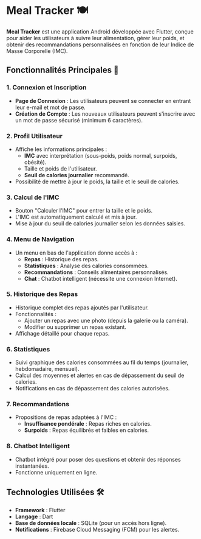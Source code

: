 # Meal Tracker 🍽️

**Meal Tracker** est une application Android développée avec Flutter, conçue pour aider les utilisateurs à suivre leur alimentation, gérer leur poids, et obtenir des recommandations personnalisées en fonction de leur Indice de Masse Corporelle (IMC).  

## Fonctionnalités Principales 🚀

### 1. **Connexion et Inscription**
- **Page de Connexion** : Les utilisateurs peuvent se connecter en entrant leur e-mail et mot de passe.
- **Création de Compte** : Les nouveaux utilisateurs peuvent s'inscrire avec un mot de passe sécurisé (minimum 6 caractères).

### 2. **Profil Utilisateur**
- Affiche les informations principales :
  - **IMC** avec interprétation (sous-poids, poids normal, surpoids, obésité).
  - Taille et poids de l'utilisateur.
  - **Seuil de calories journalier** recommandé.
- Possibilité de mettre à jour le poids, la taille et le seuil de calories.

### 3. **Calcul de l'IMC**
- Bouton "Calculer l'IMC" pour entrer la taille et le poids.
- L'IMC est automatiquement calculé et mis à jour.
- Mise à jour du seuil de calories journalier selon les données saisies.

### 4. **Menu de Navigation**
- Un menu en bas de l'application donne accès à :
  - **Repas** : Historique des repas.
  - **Statistiques** : Analyse des calories consommées.
  - **Recommandations** : Conseils alimentaires personnalisés.
  - **Chat** : Chatbot intelligent (nécessite une connexion Internet).

### 5. **Historique des Repas**
- Historique complet des repas ajoutés par l'utilisateur.
- Fonctionnalités :
  - Ajouter un repas avec une photo (depuis la galerie ou la caméra).
  - Modifier ou supprimer un repas existant.
- Affichage détaillé pour chaque repas.

### 6. **Statistiques**
- Suivi graphique des calories consommées au fil du temps (journalier, hebdomadaire, mensuel).
- Calcul des moyennes et alertes en cas de dépassement du seuil de calories.
- Notifications en cas de dépassement des calories autorisées.

### 7. **Recommandations**
- Propositions de repas adaptées à l'IMC :
  - **Insuffisance pondérale** : Repas riches en calories.
  - **Surpoids** : Repas équilibrés et faibles en calories.

### 8. **Chatbot Intelligent**
- Chatbot intégré pour poser des questions et obtenir des réponses instantanées.
- Fonctionne uniquement en ligne.

## Technologies Utilisées 🛠️
- **Framework** : Flutter
- **Langage** : Dart
- **Base de données locale** : SQLite (pour un accès hors ligne).
- **Notifications** : Firebase Cloud Messaging (FCM) pour les alertes.

